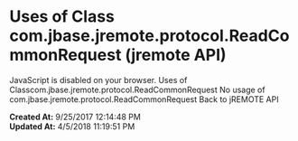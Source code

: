 # Uses of Class com.jbase.jremote.protocol.ReadCommonRequest (jremote API)

JavaScript is disabled on your browser. Uses of Classcom.jbase.jremote.protocol.ReadCommonRequest No usage of com.jbase.jremote.protocol.ReadCommonRequest Back to jREMOTE API  

**Created At:** 9/25/2017 12:14:48 PM  
**Updated At:** 4/5/2018 11:19:51 PM  

